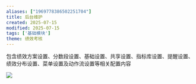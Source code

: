 ```yaml
---
aliases: ["1969778386502251704"]
title: 后台维护
created: 2025-07-15
modified: 2025-07-15
tags: ['基础模块']
theme: 绩效考核
---
```


包含绩效方案设置、分数段设置、基础设置、共享设置、指标库设置、提醒设置、绩效分布设置、菜单设置及动作流设置等相关配置内容

![](https://myhelpdoc.oss-cn-heyuan.aliyuncs.com/mdimages/9b7af33f6558663d0de80c81aa2127b3.jpg)